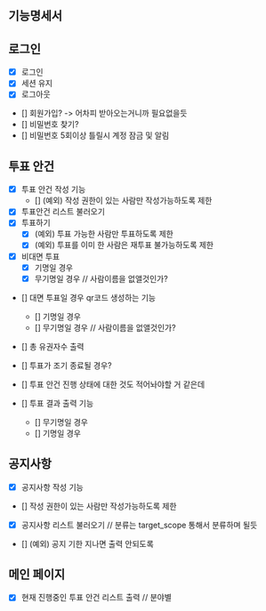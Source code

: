 ## 기능명세서

## 로그인
- [x] 로그인
- [x] 세션 유지
- [x] 로그아웃
- [] 회원가입? -> 어차피 받아오는거니까 필요없을듯
- [] 비밀번호 찾기?
- [] 비밀번호 5회이상 틀릴시 계정 잠금 및 알림

## 투표 안건

- [x] 투표 안건 작성 기능
  - [] (예외) 작성 권한이 있는 사람만 작성가능하도록 제한
- [x] 투표안건 리스트 불러오기
- [x] 투표하기
  - [x] (예외) 투표 가능한 사람만 투표하도록 제한
  - [x] (예외) 투표를 이미 한 사람은 재투표 불가능하도록 제한
- [x] 비대면 투표
  - [x] 기명일 경우
  - [x] 무기명일 경우 // 사람이름을 없앨것인가?
- [] 대면 투표일 경우 qr코드 생성하는 기능
  - [] 기명일 경우
  - [] 무기명일 경우 // 사람이름을 없앨것인가?

- [] 총 유권자수 출력
- [] 투표가 조기 종료될 경우?
- [] 투표 안건 진행 상태에 대한 것도 적어놔야할 거 같은데

- [] 투표 결과 출력 기능
  - [] 무기명일 경우
  - [] 기명일 경우

## 공지사항

- [x] 공지사항 작성 기능
- [] 작성 권한이 있는 사람만 작성가능하도록 제한
- [x] 공지사항 리스트 불러오기 // 분류는 target_scope 통해서 분류하며 될듯
- [] (예외) 공지 기한 지나면 출력 안되도록

## 메인 페이지

- [x] 현재 진행중인 투표 안건 리스트 출력 // 분야별